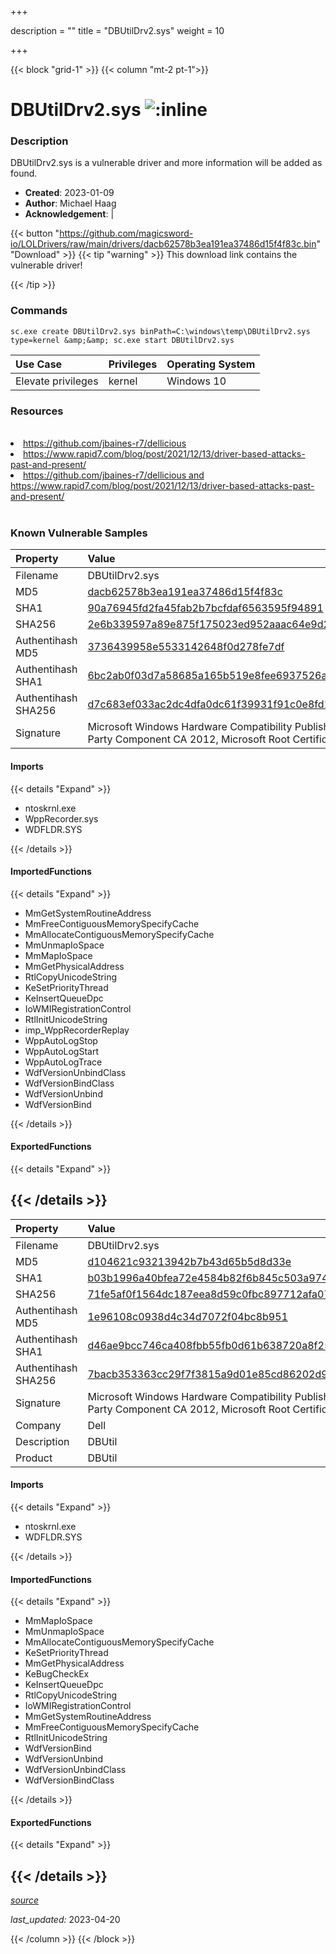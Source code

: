+++

description = ""
title = "DBUtilDrv2.sys"
weight = 10

+++


{{< block "grid-1" >}}
{{< column "mt-2 pt-1">}}


# DBUtilDrv2.sys ![:inline](/images/twitter_verified.png) 


### Description

DBUtilDrv2.sys is a vulnerable driver and more information will be added as found.

- **Created**: 2023-01-09
- **Author**: Michael Haag
- **Acknowledgement**:  | [](https://twitter.com/)

{{< button "https://github.com/magicsword-io/LOLDrivers/raw/main/drivers/dacb62578b3ea191ea37486d15f4f83c.bin" "Download" >}}
{{< tip "warning" >}}
This download link contains the vulnerable driver!

{{< /tip >}}

### Commands

```
sc.exe create DBUtilDrv2.sys binPath=C:\windows\temp\DBUtilDrv2.sys type=kernel &amp;&amp; sc.exe start DBUtilDrv2.sys
```

| Use Case | Privileges | Operating System | 
|:---- | ---- | ---- |
| Elevate privileges | kernel | Windows 10 |

### Resources
<br>
<li><a href=" https://github.com/jbaines-r7/dellicious"> https://github.com/jbaines-r7/dellicious</a></li>
<li><a href=" https://www.rapid7.com/blog/post/2021/12/13/driver-based-attacks-past-and-present/"> https://www.rapid7.com/blog/post/2021/12/13/driver-based-attacks-past-and-present/</a></li>
<li><a href="https://github.com/jbaines-r7/dellicious and https://www.rapid7.com/blog/post/2021/12/13/driver-based-attacks-past-and-present/">https://github.com/jbaines-r7/dellicious and https://www.rapid7.com/blog/post/2021/12/13/driver-based-attacks-past-and-present/</a></li>
<br>

### Known Vulnerable Samples

| Property           | Value |
|:-------------------|:------|
| Filename           | DBUtilDrv2.sys |
| MD5                | [dacb62578b3ea191ea37486d15f4f83c](https://www.virustotal.com/gui/file/dacb62578b3ea191ea37486d15f4f83c) |
| SHA1               | [90a76945fd2fa45fab2b7bcfdaf6563595f94891](https://www.virustotal.com/gui/file/90a76945fd2fa45fab2b7bcfdaf6563595f94891) |
| SHA256             | [2e6b339597a89e875f175023ed952aaac64e9d20d457bbc07acf1586e7fe2df8](https://www.virustotal.com/gui/file/2e6b339597a89e875f175023ed952aaac64e9d20d457bbc07acf1586e7fe2df8) |
| Authentihash MD5   | [3736439958e5533142648f0d278fe7df](https://www.virustotal.com/gui/search/authentihash%253A3736439958e5533142648f0d278fe7df) |
| Authentihash SHA1  | [6bc2ab0f03d7a58685a165b519e8fee6937526a6](https://www.virustotal.com/gui/search/authentihash%253A6bc2ab0f03d7a58685a165b519e8fee6937526a6) |
| Authentihash SHA256| [d7c683ef033ac2dc4dfa0dc61f39931f91c0e8fd19e613f664cb03e14112ef6e](https://www.virustotal.com/gui/search/authentihash%253Ad7c683ef033ac2dc4dfa0dc61f39931f91c0e8fd19e613f664cb03e14112ef6e) |
| Signature         | Microsoft Windows Hardware Compatibility Publisher, Microsoft Windows Third Party Component CA 2012, Microsoft Root Certificate Authority 2010   |


#### Imports
{{< details "Expand" >}}
* ntoskrnl.exe
* WppRecorder.sys
* WDFLDR.SYS

{{< /details >}}
#### ImportedFunctions
{{< details "Expand" >}}
* MmGetSystemRoutineAddress
* MmFreeContiguousMemorySpecifyCache
* MmAllocateContiguousMemorySpecifyCache
* MmUnmapIoSpace
* MmMapIoSpace
* MmGetPhysicalAddress
* RtlCopyUnicodeString
* KeSetPriorityThread
* KeInsertQueueDpc
* IoWMIRegistrationControl
* RtlInitUnicodeString
* imp_WppRecorderReplay
* WppAutoLogStop
* WppAutoLogStart
* WppAutoLogTrace
* WdfVersionUnbindClass
* WdfVersionBindClass
* WdfVersionUnbind
* WdfVersionBind

{{< /details >}}
#### ExportedFunctions
{{< details "Expand" >}}

{{< /details >}}
-----
| Property           | Value |
|:-------------------|:------|
| Filename           | DBUtilDrv2.sys |
| MD5                | [d104621c93213942b7b43d65b5d8d33e](https://www.virustotal.com/gui/file/d104621c93213942b7b43d65b5d8d33e) |
| SHA1               | [b03b1996a40bfea72e4584b82f6b845c503a9748](https://www.virustotal.com/gui/file/b03b1996a40bfea72e4584b82f6b845c503a9748) |
| SHA256             | [71fe5af0f1564dc187eea8d59c0fbc897712afa07d18316d2080330ba17cf009](https://www.virustotal.com/gui/file/71fe5af0f1564dc187eea8d59c0fbc897712afa07d18316d2080330ba17cf009) |
| Authentihash MD5   | [1e96108c0938d4c34d7072f04bc8b951](https://www.virustotal.com/gui/search/authentihash%253A1e96108c0938d4c34d7072f04bc8b951) |
| Authentihash SHA1  | [d46ae9bcc746ca408fbb55fb0d61b638720a8f25](https://www.virustotal.com/gui/search/authentihash%253Ad46ae9bcc746ca408fbb55fb0d61b638720a8f25) |
| Authentihash SHA256| [7bacb353363cc29f7f3815a9d01e85cd86202d92378d1ab1b11df1ab2f42f40a](https://www.virustotal.com/gui/search/authentihash%253A7bacb353363cc29f7f3815a9d01e85cd86202d92378d1ab1b11df1ab2f42f40a) |
| Signature         | Microsoft Windows Hardware Compatibility Publisher, Microsoft Windows Third Party Component CA 2012, Microsoft Root Certificate Authority 2010   |
| Company           | Dell |
| Description       | DBUtil |
| Product           | DBUtil |


#### Imports
{{< details "Expand" >}}
* ntoskrnl.exe
* WDFLDR.SYS

{{< /details >}}
#### ImportedFunctions
{{< details "Expand" >}}
* MmMapIoSpace
* MmUnmapIoSpace
* MmAllocateContiguousMemorySpecifyCache
* KeSetPriorityThread
* MmGetPhysicalAddress
* KeBugCheckEx
* KeInsertQueueDpc
* RtlCopyUnicodeString
* IoWMIRegistrationControl
* MmGetSystemRoutineAddress
* MmFreeContiguousMemorySpecifyCache
* RtlInitUnicodeString
* WdfVersionBind
* WdfVersionUnbind
* WdfVersionUnbindClass
* WdfVersionBindClass

{{< /details >}}
#### ExportedFunctions
{{< details "Expand" >}}

{{< /details >}}
-----



[*source*](https://github.com/magicsword-io/LOLDrivers/tree/main/yaml/dbutildrv2.yaml)

*last_updated:* 2023-04-20








{{< /column >}}
{{< /block >}}
